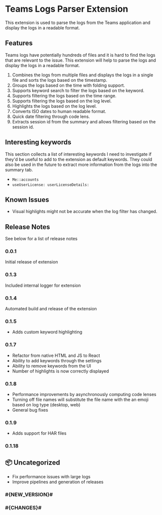 # Teams Logs Parser Extension

This extension is used to parse the logs from the Teams application and display the logs in a readable format.

## Features

Teams logs have potentially hundreds of files and it is hard to find the logs that are relevant to the issue. This extension will help to parse the logs and display the logs in a readable format.

1. Combines the logs from multiple files and displays the logs in a single file and sorts the logs based on the timestamp.
2. Groups the logs based on the time with folding support.
3. Supports keyword search to filter the logs based on the keyword.
4. Supports filtering the logs based on the time range.
5. Supports filtering the logs based on the log level.
6. Highlights the logs based on the log level.
7. Converts ISO dates to human readable format.
8. Quick date filtering through code lens.
9. Extracts session id from the summary and allows filtering based on the session id.

## Interesting keywords

This section collects a list of interesting keywords I need to investigate if they'd be useful to add to the extension as default keywords.
They could also be used in the future to extract more information from the logs into the summary tab.

- `Me::accounts`
- `useUserLicense: userLicenseDetails:`

## Known Issues

- Visual highlights might not be accurate when the log filter has changed.

## Release Notes

See below for a list of release notes

### 0.0.1

Initial release of extension

### 0.1.3

Included internal logger for extension

### 0.1.4

Automated build and release of the extension

### 0.1.5

- Adds custom keyword highlighting

### 0.1.7

- Refactor from native HTML and JS to React
- Ability to add keywords through the settings
- Ability to remove keywords from the UI
- Number of highlights is now correctly displayed

### 0.1.8

- Performance improvements by asynchronously computing code lenses
- Turning off file names will substitute the file name with the an emoji based on log type (desktop, web)
- General bug fixes

### 0.1.9

- Adds support for HAR files

### 0.1.18

## 📦 Uncategorized

- Fix performance issues with large logs
- Improve pipelines and generation of releases

### #{NEW_VERSION}#

### #{CHANGES}#
